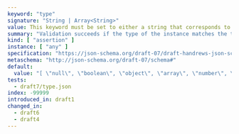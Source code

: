 ```yaml
---
keyword: "type"
signature: "String | Array<String>"
value: This keyword must be set to either a string that corresponds to one of the supported types, or a *non-empty* array of unique strings that correspond to one of the supported types
summary: "Validation succeeds if the type of the instance matches the type represented by the given type, or matches at least one of the given types."
kind: [ "assertion" ]
instance: [ "any" ]
specification: "https://json-schema.org/draft-07/draft-handrews-json-schema-validation-01#rfc.section.6.1.1"
metaschema: "http://json-schema.org/draft-07/schema#"
default:
  value: "[ \"null\", \"boolean\", \"object\", \"array\", \"number\", \"string\" ]"
tests:
  - draft7/type.json
index: -99999
introduced_in: draft1
changed_in:
  - draft6
  - draft4
---
```

